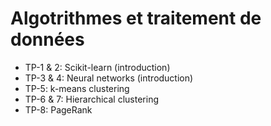 # Algotrithmes et traitement de données

 - TP-1 & 2: Scikit-learn (introduction)
 - TP-3 & 4: Neural networks (introduction)
 - TP-5: k-means clustering
 - TP-6 & 7: Hierarchical clustering
 - TP-8: PageRank
